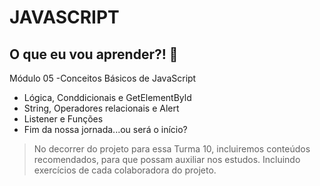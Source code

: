 # JAVASCRIPT

## O que eu vou aprender?! 📕

Módulo 05 -Conceitos Básicos de JavaScript 

- Lógica, Conddicionais e GetElementByld
- String, Operadores relacionais e Alert
- Listener e Funções
- Fim da nossa jornada...ou será o início?

> No decorrer do projeto para essa Turma 10, incluiremos conteúdos recomendados, para que possam auxiliar nos estudos. Incluindo exercícios de cada colaboradora do projeto.